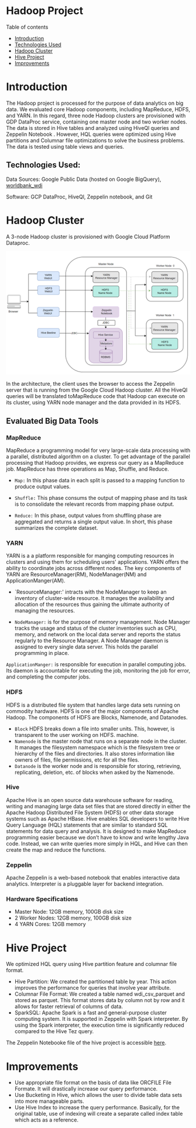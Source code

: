 # Hadoop Project
Table of contents
* [Introduction](#Introduction)
* [Technologies Used](#TechnologiesUsed)
* [Hadoop Cluster](#HadoopCluster)
* [Hive Project](#HiveProject)
* [Improvements](#Improvements)

# Introduction
The Hadoop project is processed for the purpose of data analytics on big data. 
We evaluated core Hadoop components, including MapReduce, HDFS, and YARN. In this regard, three node 
Hadoop clusters are provisioned with GDP DataProc service, containing one master node and two worker nodes.
The data is stored in Hive tables and analyzed using HiveQl queries and Zeppelin Notebook . 
However, HQL queries were optimized using Hive partitions and Columnar file optimizations to solve 
the business problems. The data is tested using table views and queries.

## Technologies Used:
Data Sources: Google Public Data (hosted on Google BigQuery), [worldbank_wdi](https://www.notion.so/jarvisdev/Setup-Hadoop-Cluster-04de4b26e5b1454fa2dcaf5f5c475d99#74dbd6c579334e78a7153860beb3d470)

Software: GCP DataProc, HiveQl, Zeppelin notebook, and  Git

# Hadoop Cluster
A 3-node Hadoop cluster is provisioned with Google Cloud Platform Dataproc.
<p align="center">
  <img src="https://github.com/halmasieh/-jarvis_data_eng_HomaAlmasieh/blob/develop/hadoop/assets/Hadoop_Architecture.PNG" alt=""/>
</p>
In the architecture, the client uses the browser to access the Zeppelin server that is running from the Google Cloud Hadoop cluster. All 
the HiveQl queries will be translated toMapReduce code that Hadoop can execute on its cluster, using YARN node manager and the data provided in its HDFS.

## Evaluated Big Data Tools
### MapReduce
MapReduce a programming model for very large-scale data processing with a parallel, distributed algorithm on a cluster. To get advantage 
of the parallel processing that Hadoop provides, we express our query as a MapReduce job. MapReduce has three operations as Map, Shuffle, and Reduce.

- `Map:` In this phase data in each split is passed to a mapping function to produce output values.

- `Shuffle:` This phase consums the output of mapping phase and its task is to consolidate the relevant records from mapping phase output.

- `Reduce:` In this phase, output values from shuffling phase are aggregated and returns a single output value. In short, this phase summarizes the complete dataset.

### YARN
YARN is a a platform responsible for manging computing resources in clusters and using them for scheduling users' applications. YARN offers the ability to coordinate jobs across different nodes. The key components of YARN are ResourceManager(RM), NodeManager(NM) and ApplicationManger(AM). 

- `ResourceManager:' intracts with the NodeManager to keep an inventory of cluster-wide resource. It manages the availability and allocation of the resources thus gaining the ultimate authority of managing the resources.

- `NodeManager:` is for the purpose of memory management. Node Manager tracks the usage and status of the cluster inventories such as CPU, memory, and network on the local data server and reports the status regularly to the Resource Manager. A Node Manager daemon is assigned to every single data server. This holds the parallel programming in place.

`ApplicationManger:` is responsible for execution in parallel computing jobs. Its daemon is accountable for executing the job, monitoring the job for error, and completing the computer jobs.

### HDFS
HDFS is a distributed file system that handles large data sets running on commodity hardware. HDFS is one of the major components of Apache Hadoop. The components of HDFS are Blocks, Namenode, and Datanodes.

- `Block` HDFS breaks down a file into smaller units. This, however, is transparent to the user working on HDFS.  machine.
- `Namenode` is the master node that runs on a separate node in the cluster. It manages the filesystem namespace which is the filesystem tree or hierarchy of the files and directories. It also stores information like owners of files, file permissions, etc for all the files.
- `Datanode` is the worker node and is responsible for storing, retrieving, replicating, deletion, etc. of blocks when asked by the Namenode.  

### Hive 
Apache Hive is an open source data warehouse software for reading, writing and managing large data set files that are stored directly in either the Apache Hadoop Distributed File System (HDFS) or other data storage systems such as Apache HBase. Hive enables SQL developers to write Hive Query Language (HQL) statements that are similar to standard SQL statements for data query and analysis.  It is designed to make MapReduce programming easier because we don’t have to know and write lengthy Java code. Instead, we can write queries more simply in HQL, and Hive can then create the map and reduce the functions.

### Zeppelin
Apache Zeppelin is a web-based notebook that enables interactive data analytics. Interpreter is a pluggable layer for backend integration. 

### Hardware Specifications
- Master Node: 12GB memory, 100GB disk size
- 2 Worker Nodes: 12GB memory, 100GB disk size
- 4 YARN Cores: 12GB memory  

# Hive Project
We optimized HQL query using Hive partition feature and columnar file format.
- Hive Partition: We created the partitioned table by year. This action improves the performance for queries that involve year attribute.
- Columnar File Format: We created a table named wdi_csv_parquet and stored as parquet. This format stores data by column not by row and it allows for faster retrieval of columns of data.
- SparkSQL: Apache Spark is a fast and general-purpose cluster computing system. It is supported in Zeppelin with Spark interpreter. By using the Spark interpreter, the execution time is significantly reduced compared to the Hive Tez query.   

The Zeppelin Notebooke file of the hive project is accessible [here](https://github.com/halmasieh/-jarvis_data_eng_HomaAlmasieh/blob/develop/hadoop/assets/Hive%20Project.pdf).
 

# Improvements
- Use appropriate file format on the basis of data like ORCFILE File Formate. It will drastically increase our query performance.
- Use Bucketing in Hive, which allows the user to divide table data sets into more manageable parts.
- Use Hive Index to increase the query performance. Basically, for the original table, use of indexing will create a separate called index table which acts as a reference.
